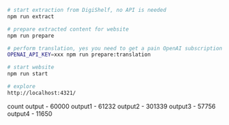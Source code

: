 



```bash
# start extraction from DigiShelf, no API is needed
npm run extract

# prepare extracted content for website
npm run prepare

# perform translation, yes you need to get a pain OpenAI subscription
OPENAI_API_KEY=xxx npm run prepare:translation

# start website
npm run start

# explore
http://localhost:4321/

```










count
output - 60000
output1 - 61232
output2 - 301339
output3 - 57756
output4 - 11650

